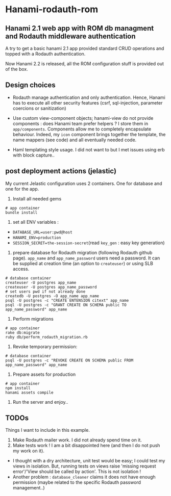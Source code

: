 # Hanami-rodauth-rom
Hanami 2.1 web app with ROM db managment and Rodauth middleware authentication
-------------
A try to get a basic hanami 2.1 app provided standard CRUD operations and 
topped with a Rodauth authentication.

Now Hanami 2.2 is released, all the ROM configuration stuff is provided out of the box.

## Design choices
+ Rodauth manage authentication and only authentication. Hence, Hanami has to 
  execute all other security features (csrf, sql-injection, parameter coercions 
  or sanitization)
+ Use custom view-component objects; hanami-view do not provide components : 
  does Hanami team prefer helpers ? I store them in `app/components`. 
  Components allow me to completely encapsulate behaviour. Indeed, my `icon` 
  component brings together the template, the name mappers (see code) and all 
  eventually needed code.

+ Haml templating style usage. I did not want to but I met issues using erb 
  with block capture..

## post deployment actions (jelastic)
My current Jelastic configuration uses 2 containers. One for database and one 
for the app.
1.  Install all needed gems
  ```
  # app container
  bundle install
  ```
1. set all ENV variables :
  + `DATABASE_URL=user:pwd@host`
  + `HANAMI_ENV=production`
  + `SESSION_SECRET=the-session-secret`(read `key_gen` : easy key generation)
1. prepare database for Rodauth migration (following Rodauth github page).
  `app_name` and `app_name_password` users need a password. It can be supplied 
  at creation time (an option to `createuser`) or using SLB access.
  ```
  # database container
  createuser -U postgres app_name
  createuser -U postgres app_name_password
  # set users pwd if not already done
  createdb -U postgres -O app_name app_name
  psql -U postgres -c "CREATE ENTENSION citext" app_name
  psql -U postgres -c "GRANT CREATE ON SCHEMA public TO app_name_password" app_name
  ```
1. Perform migrations
  ```
  # app container
  rake db:migrate
  ruby db/perform_rodauth_migration.rb
  ```
1. Revoke temporary permission:
  ```
  # database container
  psql -U postgres -c "REVOKE CREATE ON SCHEMA public FROM app_name_password" app_name
  ```
1. Prepare assets for production
  ```
  # app container
  npm install
  hanami assets compile
  ```
1. Run the server and enjoy..

## TODOs
Things I want to include in this example.
1. Make Rodauth mailer work. I did not already spend time on it.
1. Make tests work ! I am a bit disappointed here (and then I do not push my 
   work on it).
  + I thought with a dry architecture, unit test would be easy; I could test my 
    views in isolation. But, running tests on views raise 'missing request 
    error'/'View should be called by action'. This is not isolation !
  + Another problem : `database_cleaner` claims it does not have enough 
    permission (maybe related to the specific Rodauth password management..)
